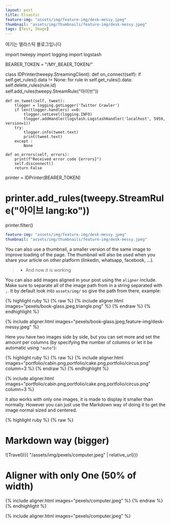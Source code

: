 ```yaml
---
layout: post
title: Elsastic
feature-img: "assets/img/feature-img/desk-messy.jpeg"
thumbnail: "assets/img/thumbnails/feature-img/desk-messy.jpeg"
tags: [Test, Image]
---
```


여기는 엘라스틱 블로그입니다

import tweepy
import logging
import logstash

BEARER_TOKEN = "/MY_BEAER_TOKEN/"

class IDPrinter(tweepy.StreamingClient):
    def on_connect(self):
        if self.get_rules().data != None:
            for rule in self.get_rules().data:
                self.delete_rules(rule.id)   
        self.add_rules(tweepy.StreamRule("아이브"))

    def on_tweet(self, tweet):
        tlogger = logging.getLogger('Twitter Crawler')
        if len(tlogger.handlers) ==0:
            tlogger.setLevel(logging.INFO)
            tlogger.addHandler(logstash.LogstashHandler('localhost', 5959, version=1))
        try:
            tlogger.info(tweet.text)
            print(tweet.text)
        except :
            None

    def on_errors(self, errors):
        print(f"Received error code {errors}")
        self.disconnect()
        return False

printer = IDPrinter(BEARER_TOKEN)
# printer.add_rules(tweepy.StreamRule("아이브 lang:ko"))
printer.filter()

```yaml
feature-img: "assets/img/feature-img/desk-messy.jpeg"
thumbnail: "assets/img/thumbnails/feature-img/desk-messy.jpeg" 
```

You can also use a thumbnail, a smaller version of the same image to improve loading of the page.
The thumbnail will also be used when you share your article on other platform (linkedin, whatsapp, facebook, ...).

>  - And now it is working

You can also add images aligned in your post using the `aligner` include.
Make sure to separate all of the image path from in a string separated with `,`.
It by default look into `assets/img/` so give the path from there, example:

{% highlight ruby %}
{% raw %}
{% include aligner.html images="pexels/book-glass.jpeg,triangle.png" %}
{% endraw %}
{% endhighlight %}

{% include aligner.html images="pexels/book-glass.jpeg,feature-img/desk-messy.jpeg" %}


Here you have two images side by side, but you can set more and set the amount per columns 
(by specifying the number of columns or let it be automatic using `"auto"`):

{% highlight ruby %}
{% raw %}
{% include aligner.html images="portfolio/cabin.png,portfolio/cake.png,portfolio/circus.png" column=3 %}
{% endraw %}
{% endhighlight %}

{% include aligner.html images="portfolio/cabin.png,portfolio/cake.png,portfolio/circus.png" column=3 %}

it also works with only one images, it is made to display it smaller than normally.
However you can just use the Markdown way of doing it to get the image normal sized and centered.

{% highlight ruby %}
{% raw %}
# Markdown way (bigger)
![Travel]({{ "/assets/img/pexels/computer.jpeg" | relative_url}})
# Aligner with only One (50% of width)
{% include aligner.html images="pexels/computer.jpeg" %}
{% endraw %}
{% endhighlight %}

{% include aligner.html images="pexels/computer.jpeg" %}
